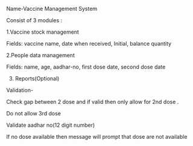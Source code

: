 Name-Vaccine Management System 

Consist of 3 modules : 

1.Vaccine stock management 

Fields: vaccine name, date when received, Initial, balance quantity 

2.People data management  

Fields: name, age, aadhar-no, first dose date, second dose date 

3. Reports(Optional) 

 

Validation-  

Check gap between 2 dose and if valid then only allow for 2nd dose . 

Do not allow 3rd dose  

Validate aadhar no(12  digit number) 

If no dose available then message will prompt that dose are not available 
